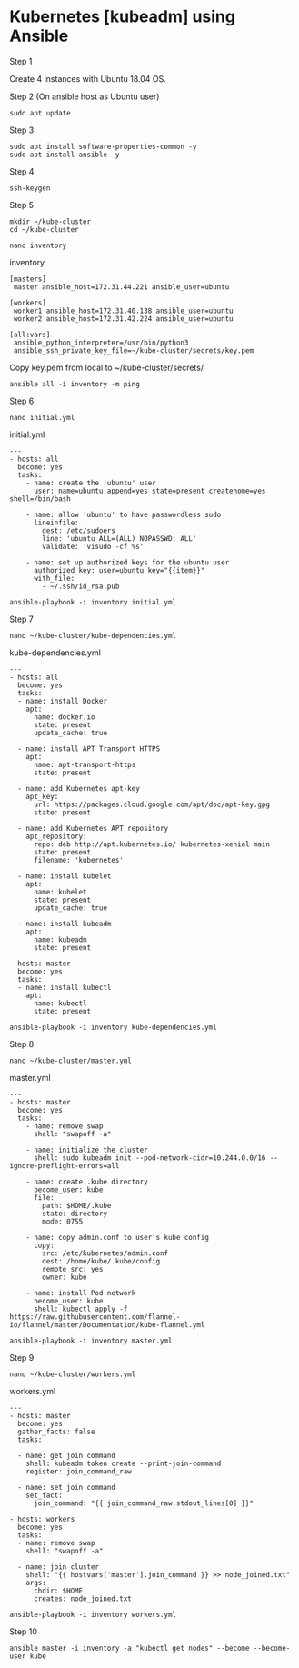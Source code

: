 # Kubernetes [kubeadm] using Ansible
Step 1

Create 4 instances with Ubuntu 18.04 OS.

Step 2 (On ansible host as Ubuntu user)

```text-plain
sudo apt update
```

Step 3

```text-plain
sudo apt install software-properties-common -y
sudo apt install ansible -y
```

Step 4

```text-plain
ssh-keygen
```

Step 5

```text-plain
mkdir ~/kube-cluster
cd ~/kube-cluster
```

```text-plain
nano inventory
```

inventory

```text-plain
[masters]
 master ansible_host=172.31.44.221 ansible_user=ubuntu
 
[workers]
 worker1 ansible_host=172.31.40.138 ansible_user=ubuntu
 worker2 ansible_host=172.31.42.224 ansible_user=ubuntu
 
[all:vars]
 ansible_python_interpreter=/usr/bin/python3
 ansible_ssh_private_key_file=~/kube-cluster/secrets/key.pem
```

Copy key.pem from local to ~/kube-cluster/secrets/

```text-plain
ansible all -i inventory -m ping
```

Step 6

```text-plain
nano initial.yml
```

initial.yml

```text-plain
---
- hosts: all
  become: yes
  tasks:
    - name: create the 'ubuntu' user
      user: name=ubuntu append=yes state=present createhome=yes shell=/bin/bash
 
    - name: allow 'ubuntu' to have passwordless sudo
      lineinfile:
        dest: /etc/sudoers
        line: 'ubuntu ALL=(ALL) NOPASSWD: ALL'
        validate: 'visudo -cf %s'
  
    - name: set up authorized keys for the ubuntu user
      authorized_key: user=ubuntu key="{{item}}"
      with_file:
        - ~/.ssh/id_rsa.pub
```

```text-plain
ansible-playbook -i inventory initial.yml
```

Step 7

```text-plain
nano ~/kube-cluster/kube-dependencies.yml
```

kube-dependencies.yml

```text-plain
---
- hosts: all
  become: yes
  tasks:
  - name: install Docker
    apt:
      name: docker.io
      state: present
      update_cache: true

  - name: install APT Transport HTTPS
    apt:
      name: apt-transport-https
      state: present
  
  - name: add Kubernetes apt-key
    apt_key:
      url: https://packages.cloud.google.com/apt/doc/apt-key.gpg
      state: present
  
  - name: add Kubernetes APT repository
    apt_repository:
      repo: deb http://apt.kubernetes.io/ kubernetes-xenial main
      state: present
      filename: 'kubernetes'
    
  - name: install kubelet
    apt:
      name: kubelet
      state: present
      update_cache: true
  
  - name: install kubeadm
    apt:
      name: kubeadm
      state: present
  
- hosts: master
  become: yes
  tasks:
  - name: install kubectl
    apt:
      name: kubectl
      state: present
```

```text-plain
ansible-playbook -i inventory kube-dependencies.yml
```

Step 8

```text-plain
nano ~/kube-cluster/master.yml
```

master.yml

```text-plain
---
- hosts: master
  become: yes
  tasks:
    - name: remove swap
      shell: "swapoff -a"

    - name: initialize the cluster
      shell: sudo kubeadm init --pod-network-cidr=10.244.0.0/16 --ignore-preflight-errors=all

    - name: create .kube directory
      become_user: kube
      file:
        path: $HOME/.kube
        state: directory
        mode: 0755

    - name: copy admin.conf to user's kube config
      copy:
        src: /etc/kubernetes/admin.conf
        dest: /home/kube/.kube/config
        remote_src: yes
        owner: kube

    - name: install Pod network
      become_user: kube
      shell: kubectl apply -f https://raw.githubusercontent.com/flannel-io/flannel/master/Documentation/kube-flannel.yml
```

```text-plain
ansible-playbook -i inventory master.yml
```

Step 9

```text-plain
nano ~/kube-cluster/workers.yml
```

workers.yml

```text-plain
---
- hosts: master
  become: yes
  gather_facts: false
  tasks:
  
  - name: get join command
    shell: kubeadm token create --print-join-command
    register: join_command_raw
 
  - name: set join command
    set_fact:
      join_command: "{{ join_command_raw.stdout_lines[0] }}"
  
- hosts: workers
  become: yes
  tasks:
  - name: remove swap
    shell: "swapoff -a"

  - name: join cluster	
    shell: "{{ hostvars['master'].join_command }} >> node_joined.txt"
    args:
      chdir: $HOME
      creates: node_joined.txt
```

```text-plain
ansible-playbook -i inventory workers.yml
```

Step 10

```text-plain
ansible master -i inventory -a "kubectl get nodes" --become --become-user kube
```